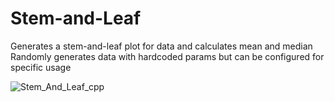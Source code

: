# Stem-and-Leaf
Generates a stem-and-leaf plot for data and calculates mean and median
Randomly generates data with hardcoded params but can be configured for specific usage

![Stem_And_Leaf_cpp](https://user-images.githubusercontent.com/76015889/188291485-aec48cdd-d051-4a74-ad44-fb22d821d86e.jpg)

